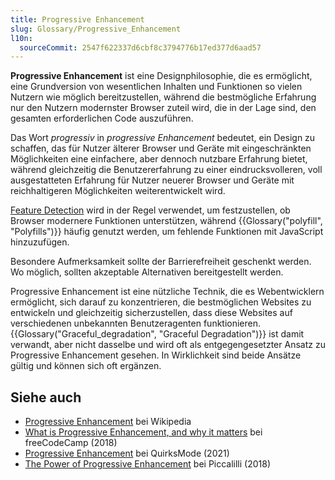 ```yaml
---
title: Progressive Enhancement
slug: Glossary/Progressive_Enhancement
l10n:
  sourceCommit: 2547f622337d6cbf8c3794776b17ed377d6aad57
---
```


**Progressive Enhancement** ist eine Designphilosophie, die es ermöglicht, eine Grundversion von wesentlichen Inhalten und Funktionen so vielen Nutzern wie möglich bereitzustellen, während die bestmögliche Erfahrung nur den Nutzern modernster Browser zuteil wird, die in der Lage sind, den gesamten erforderlichen Code auszuführen.

Das Wort _progressiv_ in _progressive Enhancement_ bedeutet, ein Design zu schaffen, das für Nutzer älterer Browser und Geräte mit eingeschränkten Möglichkeiten eine einfachere, aber dennoch nutzbare Erfahrung bietet, während gleichzeitig die Benutzererfahrung zu einer eindrucksvolleren, voll ausgestatteten Erfahrung für Nutzer neuerer Browser und Geräte mit reichhaltigeren Möglichkeiten weiterentwickelt wird.

[Feature Detection](/de/docs/Learn_web_development/Extensions/Testing/Feature_detection) wird in der Regel verwendet, um festzustellen, ob Browser modernere Funktionen unterstützen, während {{Glossary("polyfill", "Polyfills")}} häufig genutzt werden, um fehlende Funktionen mit JavaScript hinzuzufügen.

Besondere Aufmerksamkeit sollte der Barrierefreiheit geschenkt werden. Wo möglich, sollten akzeptable Alternativen bereitgestellt werden.

Progressive Enhancement ist eine nützliche Technik, die es Webentwicklern ermöglicht, sich darauf zu konzentrieren, die bestmöglichen Websites zu entwickeln und gleichzeitig sicherzustellen, dass diese Websites auf verschiedenen unbekannten Benutzeragenten funktionieren. {{Glossary("Graceful_degradation", "Graceful Degradation")}} ist damit verwandt, aber nicht dasselbe und wird oft als entgegengesetzter Ansatz zu Progressive Enhancement gesehen. In Wirklichkeit sind beide Ansätze gültig und können sich oft ergänzen.

## Siehe auch

- [Progressive Enhancement](https://en.wikipedia.org/wiki/Progressive_enhancement) bei Wikipedia
- [What is Progressive Enhancement, and why it matters](https://www.freecodecamp.org/news/what-is-progressive-enhancement-and-why-it-matters-e80c7aaf834a/) bei freeCodeCamp (2018)
- [Progressive Enhancement](https://www.quirksmode.org/blog/archives/2021/02/progressive_enh_1.html) bei QuirksMode (2021)
- [The Power of Progressive Enhancement](https://archive.hankchizljaw.com/wrote/the-power-of-progressive-enhancement/) bei Piccalilli (2018)
